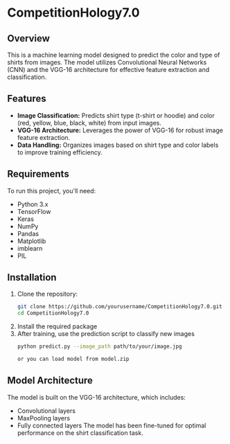 # CompetitionHology7.0

## Overview

This is a machine learning model designed to predict the color and type of shirts from images. The model utilizes Convolutional Neural Networks (CNN) and the VGG-16 architecture for effective feature extraction and classification. 

## Features

- **Image Classification:** Predicts shirt type (t-shirt or hoodie) and color (red, yellow, blue, black, white) from input images.
- **VGG-16 Architecture:** Leverages the power of VGG-16 for robust image feature extraction.
- **Data Handling:** Organizes images based on shirt type and color labels to improve training efficiency.

## Requirements

To run this project, you'll need:

- Python 3.x
- TensorFlow
- Keras
- NumPy
- Pandas
- Matplotlib
- imblearn
- PIL

## Installation

1. Clone the repository:
   ```bash
   git clone https://github.com/yourusername/CompetitionHology7.0.git
   cd CompetitionHology7.0

2. Install the required package
3. After training, use the prediction script to classify new images
   ```bash
   python predict.py --image_path path/to/your/image.jpg

   or you can load model from model.zip

## Model Architecture
The model is built on the VGG-16 architecture, which includes:
- Convolutional layers
- MaxPooling layers
- Fully connected layers
The model has been fine-tuned for optimal performance on the shirt classification task.

